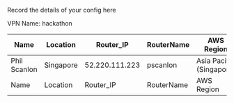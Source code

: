 Record the details of your config here

VPN Name: hackathon

| Name | Location  | Router_IP  |  RouterName |AWS Region | Notes  |
|------|-----------|------------|-------------|--------|----------|
| Phil Scanlon | Singapore | 52.220.111.223 | pscanlon | Asia Pacific (Singapore) | |
| Name | Location  | Router_IP  |  RouterName | AWS Region |    |
